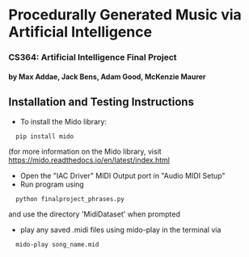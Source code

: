 
# Procedurally Generated Music via Artificial Intelligence
### CS364: Artificial Intelligence Final Project

#### by Max Addae, Jack Bens, Adam Good, McKenzie Maurer 



## Installation and Testing Instructions

* To install the Mido library: 
``` shell 
  pip install mido 
  ```
  
  (for more information on the Mido library, visit https://mido.readthedocs.io/en/latest/index.html 
* Open the "IAC Driver" MIDI Output port in "Audio MIDI Setup"
* Run program using 
``` shell 
  python finalproject_phrases.py
  ```
  and use the directory 'MidiDataset' when prompted
* play any saved .midi files using mido-play in the terminal via 
``` shell 
  mido-play song_name.mid
  ```
